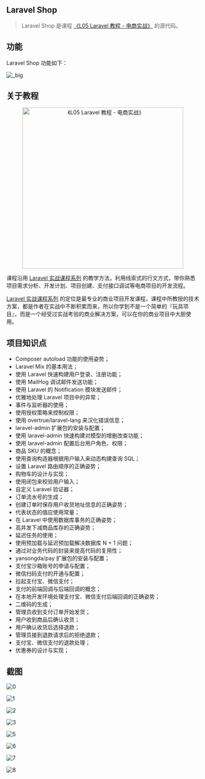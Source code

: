 ## Laravel Shop

> Laravel Shop 是课程 [《L05 Laravel 教程 - 电商实战》](https://laravel-china.org/topics/13206/laravel-shop-course) 的源代码。

## 功能

Laravel Shop 功能如下：

![_big](https://user-images.githubusercontent.com/324764/41384789-6fa309c6-6faa-11e8-93e0-eeb8d36fe7f7.jpg)

## 关于教程

<p align="center">
<a href="https://laravel-china.org/topics/13206/laravel-shop-course">
<img src="https://user-images.githubusercontent.com/324764/41385516-bb14c184-6fae-11e8-9be1-250950d8732d.jpg" alt="《L05 Laravel 教程 - 电商实战》" width='420'>
</a>
</p>


课程沿用 [Laravel 实战课程系列](https://laravel-china.org/courses) 的教学方法，利用线索式的行文方式，带你熟悉项目需求分析、开发计划、项目创建、支付接口调试等电商项目的开发流程。

[Laravel 实战课程系列](https://laravel-china.org/courses)  的定位是最专业的商业项目开发课程，课程中所教授的技术方案，都是作者在实战中不断积累而来，所以你学到不是一个简单的『玩具项目』，而是一个经受过实战考验的商业解决方案，可以在你的商业项目中大胆使用。

## 项目知识点


-   Composer autoload 功能的使用姿势；
-   Laravel Mix 的基本用法；
-   使用 Laravel 快速构建用户登录、注册功能；
-   使用 MailHog 调试邮件发送功能；
-   使用 Laravel 的 Notification 模块发送邮件；
-   优雅地处理 Laravel 项目中的异常；
-   事件与监听器的使用；
-   使用授权策略来控制权限；
-   使用 overtrue/laravel-lang 来汉化错误信息；
-   laravel-admin 扩展包的安装与配置；
-   使用 laravel-admin 快速构建对模型的增删改查功能；
-   使用 laravel-admin 配置后台用户角色、权限；
-   商品 SKU 的概念；
-   使用查询构造器根据用户输入来动态构建查询 SQL；
-   设置 Laravel 路由顺序的正确姿势；
-   购物车的设计与实现；
-   使用闭包来校验用户输入；
-   自定义 Laravel 验证器；
-   订单流水号的生成；
-   创建订单时保存用户收货地址信息的正确姿势；
-   代表状态的值应使用常量；
-   在 Laravel 中使用数据库事务的正确姿势；
-   高并发下减商品库存的正确姿势；
-   延迟任务的使用；
-   使用预加载与延迟预加载解决数据库 N + 1 问题；
-   通过对业务代码的封装来提高代码的复用性；
-  yansongda/pay 扩展包的安装与配置；
-  支付宝沙箱账号的申请与配置；
-  微信扫码支付的开通与配置；
-  拉起支付宝、微信支付；
-  支付的前端回调与后端回调的概念；
-  在本地开发环境处理支付宝、微信支付后端回调的正确姿势；
-  二维码的生成；
-  管理员收到支付订单开始发货；
-  用户收到商品后确认收货；
-  用户确认收货后选择退款；
-  管理员接到退款请求后的拒绝退款；
-  支付宝、微信支付的退款处理；
-  优惠券的设计与实现；

## 截图


![0](https://user-images.githubusercontent.com/324764/41385028-c1329666-6fab-11e8-8052-eb8d863cb766.png)


![1](https://user-images.githubusercontent.com/324764/41385029-c1a58dba-6fab-11e8-9c15-5cdf85f848b6.gif)


![2](https://user-images.githubusercontent.com/324764/41385030-c2034504-6fab-11e8-8b7a-04797afa6b28.png)


![3](https://user-images.githubusercontent.com/324764/41385031-c267b3ae-6fab-11e8-815c-5a027ca34318.png)


![5](https://user-images.githubusercontent.com/324764/41385032-c2c82de2-6fab-11e8-9aa6-0d88cc486dfe.png)


![6](https://user-images.githubusercontent.com/324764/41385033-c32a3140-6fab-11e8-8deb-fb23fe3ae8a6.png)


![7](https://user-images.githubusercontent.com/324764/41385034-c39c59c8-6fab-11e8-899a-5f042fa0bd1d.png)


![8](https://user-images.githubusercontent.com/324764/41385035-c414fc84-6fab-11e8-82f6-ff50246a4853.png)
